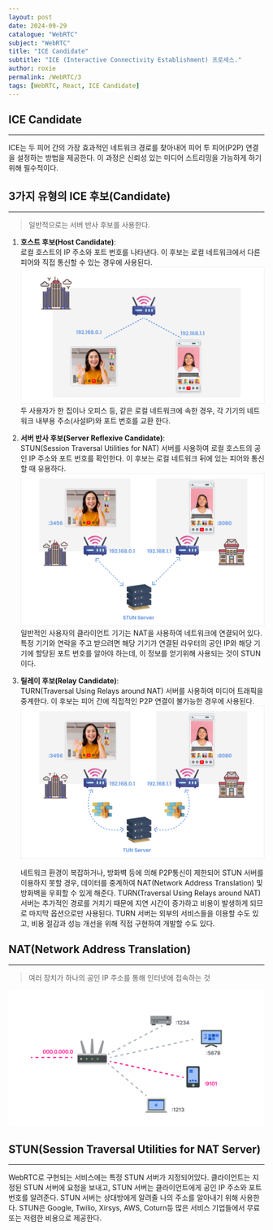 ```yaml
---
layout: post
date: 2024-09-29
catalogue: "WebRTC"
subject: "WebRTC"
title: "ICE Candidate"
subtitle: "ICE (Interactive Connectivity Establishment) 프로세스."
author: roxie
permalink: /WebRTC/3
tags: [WebRTC, React, ICE Candidate]
---
```


## ICE Candidate

---

ICE는 두 피어 간의 가장 효과적인 네트워크 경로를 찾아내어 피어 투 피어(P2P) 연결을 설정하는 방법을 제공한다. 이 과정은 신뢰성 있는 미디어 스트리밍을 가능하게 하기 위해 필수적이다.

## 3가지 유형의 ICE 후보(Candidate)

---

> 일반적으로는 서버 반사 후보를 사용한다.

1. **호스트 후보(Host Candidate)**:  
   로컬 호스트의 IP 주소와 포트 번호를 나타낸다. 이 후보는 로컬 네트워크에서 다른 피어와 직접 통신할 수 있는 경우에 사용된다.
   <img src="/assets/img/content/WebRTC/003/001.png" alt="">
   두 사용자가 한 집이나 오피스 등, 같은 로컬 네트워크에 속한 경우, 각 기기의 네트워크 내부용 주소(사설IP)와 포트 번호를 교환 한다.

2. **서버 반사 후보(Server Reflexive Candidate)**:  
   STUN(Session Traversal Utilities for NAT) 서버를 사용하여 로컬 호스트의 공인 IP 주소와 포트 번호를 확인한다. 이 후보는 로컬 네트워크 뒤에 있는 피어와 통신할 때 유용하다.
   <img src="/assets/img/content/WebRTC/003/002.png" alt="">
   일반적인 사용자의 클라이언트 기기는 NAT을 사용하여 네트워크에 연결되어 있다. 특정 기기와 연락을 주고 받으려면 해당 기기가 연결된 라우터의 공인 IP와 해당 기기에 할당된 포트 번호를 알아야 하는데, 이 정보를 얻기위해 사용되는 것이 STUN이다.

3. **릴레이 후보(Relay Candidate)**:  
   TURN(Traversal Using Relays around NAT) 서버를 사용하여 미디어 트래픽을 중계한다. 이 후보는 피어 간에 직접적인 P2P 연결이 불가능한 경우에 사용된다.
   <img src="/assets/img/content/WebRTC/003/003.png" alt="">

   네트워크 환경이 복잡하거나, 방화벽 등에 의해 P2P통신이 제한되어 STUN 서버를 이용하지 못할 경우, 데이터를 중계하여 NAT(Network Address Translation) 및 방화벽을 우회할 수 있게 해준다.
   TURN(Traversal Using Relays around NAT) 서버는 추가적인 경로를 거치기 때문에 지연 시간이 증가하고 비용이 발생하게 되므로 마지막 옵션으로만 사용된다.
   TURN 서버는 외부의 서비스들을 이용할 수도 있고, 비용 절감과 성능 개선을 위해 직접 구현하여 개발할 수도 있다.

## NAT(Network Address Translation)

---

> 여러 장치가 하나의 공인 IP 주소를 통해 인터넷에 접속하는 것

<img src="/assets/img/content/WebRTC/003/004.png" alt="">

## STUN(Session Traversal Utilities for NAT Server)

---

WebRTC로 구현되는 서비스에는 특정 STUN 서버가 지정되어있다. 클라이언트는 지정된 STUN 서버에 요청을 보내고, STUN 서버는 클라이언트에게 공인 IP 주소와 포트 번호를 알려준다.
STUN 서버는 상대방에게 알려줄 나의 주소를 알아내기 위해 사용한다.
STUN은 Google, Twilio, Xirsys, AWS, Coturn등 많은 서비스 기업들에서 무료 또는 저렴한 비용으로 제공한다.
